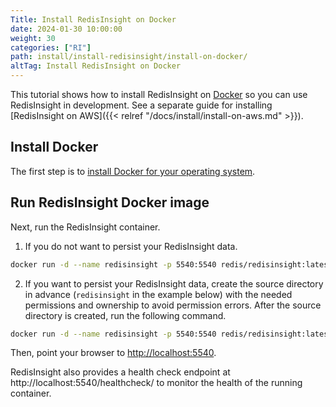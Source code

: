 ```yaml
---
Title: Install RedisInsight on Docker
date: 2024-01-30 10:00:00
weight: 30
categories: ["RI"]
path: install/install-redisinsight/install-on-docker/
altTag: Install RedisInsight on Docker
---
```

This tutorial shows how to install RedisInsight on [Docker](https://www.docker.com/) so you can use RedisInsight in development.
See a separate guide for installing [RedisInsight on AWS]({{< relref "/docs/install/install-on-aws.md" >}}).

## Install Docker

The first step is to [install Docker for your operating system](https://docs.docker.com/install/). 

## Run RedisInsight Docker image

Next, run the RedisInsight container.

1. If you do not want to persist your RedisInsight data.

```bash
docker run -d --name redisinsight -p 5540:5540 redis/redisinsight:latest
```
2. If you want to persist your RedisInsight data, create the source directory in advance (`redisinsight` in the example below) with the needed permissions and ownership to avoid permission errors.
After the source directory is created, run the following command.

```bash
docker run -d --name redisinsight -p 5540:5540 redis/redisinsight:latest -v redisinsight:/data
```

Then, point your browser to [http://localhost:5540](http://localhost:5540).

RedisInsight also provides a health check endpoint at http://localhost:5540/healthcheck/ to monitor the health of the running container.
